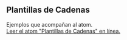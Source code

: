 ## Plantillas de Cadenas

Ejemplos que acompañan al atom.  
[Leer el atom "Plantillas de Cadenas" en línea.](https://stepik.org/lesson/104308/step/1)
